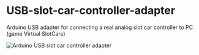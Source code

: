 # USB-slot-car-controller-adapter
Arduino USB adapter for connecting a real analog slot car controller to PC (game Virtual SlotCars) 

![Arduino USB slot car controller adapter](https://user-images.githubusercontent.com/79975566/110115795-e2f29280-7db6-11eb-8291-1a106a69b19b.png)

